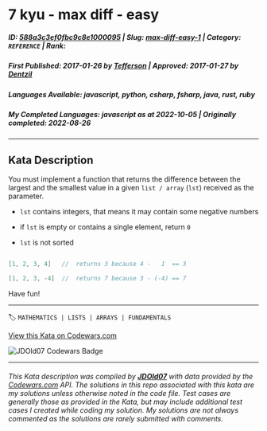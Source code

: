 # 7 kyu - max diff - easy

##### **ID**: [588a3c3ef0fbc9c8e1000095](https://www.codewars.com/kata/588a3c3ef0fbc9c8e1000095) | **Slug**: [max-diff-easy-1](https://www.codewars.com/kata/588a3c3ef0fbc9c8e1000095) | **Category**: `REFERENCE` | **Rank**: <span style="color:white">7 kyu</span>

##### **First Published**: 2017-01-26 ***by*** [Tefferson](https://www.codewars.com/users/Tefferson) | **Approved**: 2017-01-27 ***by*** [Dentzil](https://www.codewars.com/users/Dentzil)

##### **Languages Available**: javascript, python, csharp, fsharp, java, rust, ruby

##### **My Completed Languages**: javascript ***as at*** 2022-10-05 | **Originally completed**: 2022-08-26

---

## Kata Description


You must implement a function that returns the difference between the largest and the smallest value in a given `list / array` (`lst`) received as the parameter.



* `lst` contains integers, that means it may contain some negative numbers

* if `lst` is empty or contains a single element, return `0`

* `lst` is not sorted



```c

[1, 2, 3, 4]   //  returns 3 because 4 -   1  == 3

[1, 2, 3, -4]  //  returns 7 because 3 - (-4) == 7

```



Have fun!

---


🏷 `MATHEMATICS | LISTS | ARRAYS | FUNDAMENTALS`


[View this Kata on Codewars.com](https://www.codewars.com/kata/588a3c3ef0fbc9c8e1000095)

![](https://www.codewars.com/users/jdold07/badges/large "JDOld07 Codewars Badge")

---

###### *This Kata description was compiled by [**JDOld07**](https://tpstech.dev) with data provided by the [Codewars.com](https://www.codewars.com) API.  The solutions in this repo associated with this kata are my solutions unless otherwise noted in the code file.  Test cases are generally those as provided in the Kata, but may include additional test cases I created while coding my solution.  My solutions are not always commented as the solutions are rarely submitted with comments.*

